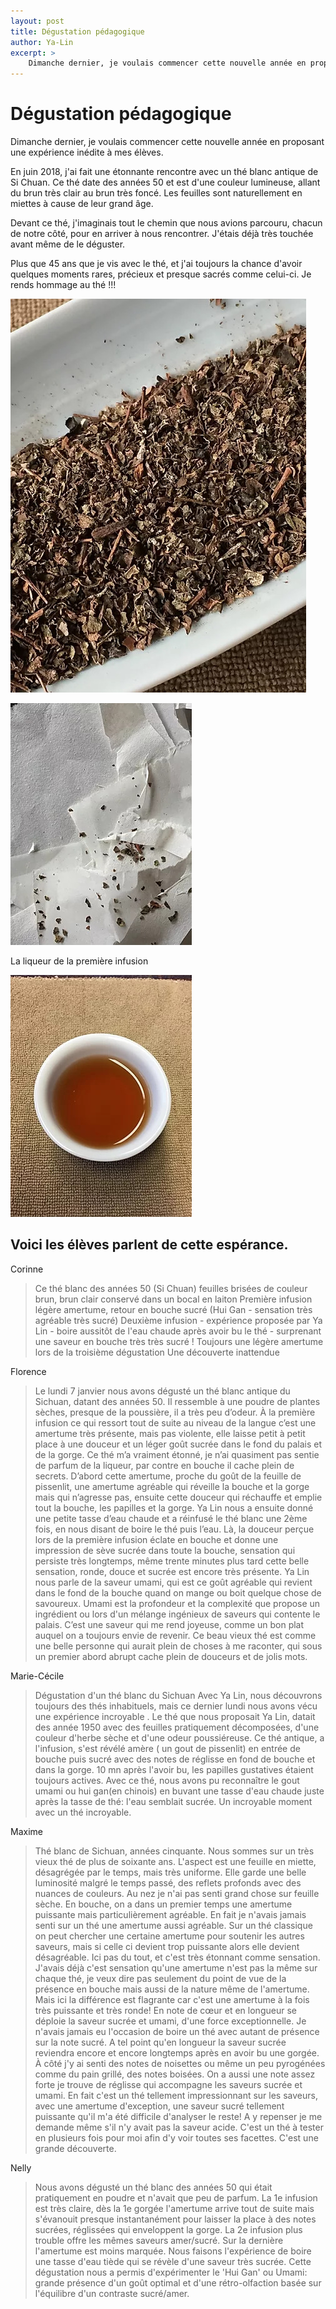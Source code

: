 ```yaml
---
layout: post
title: Dégustation pédagogique
author: Ya-Lin
excerpt: >
    Dimanche dernier, je voulais commencer cette nouvelle année en proposant une expérience inédite à mes élèves.
---
```


# Dégustation pédagogique

Dimanche dernier, je voulais commencer cette nouvelle année en proposant une expérience inédite à mes élèves.

En juin 2018, j'ai fait une étonnante rencontre avec un thé blanc antique de Si Chuan. Ce thé date des années 50 et est d'une couleur lumineuse, allant du brun très clair au brun très foncé. Les feuilles sont naturellement en miettes à cause de leur grand âge.

Devant ce thé, j'imaginais tout le chemin que nous avions parcouru, chacun de notre côté, pour en arriver à nous rencontrer. J'étais déjà très touchée avant même de le déguster.

Plus que 45 ans que je vis avec le thé, et j'ai toujours la chance d'avoir quelques moments rares, précieux et presque sacrés comme celui-ci. Je rends hommage au thé !!!

![Thé blanc du Sichuan](/images/2019-01-12-the-blanc-sichuan-1.jpg)

![Thé blanc du Sichuan](/images/2019-01-12-the-blanc-sichuan-2.jpg)

La liqueur de la première infusion

![Liqueur Thé blanc](/images/2019-01-12-the-blanc-sichuan-liqueur-3.jpg)

## Voici les élèves parlent de cette espérance.

Corinne
> Ce thé blanc des années 50 (Si Chuan) feuilles brisées de couleur brun, brun clair conservé dans un bocal en laiton
> Première infusion légère amertume, retour en bouche sucré (Hui Gan - sensation très agréable très sucré)
> Deuxième infusion - expérience proposée par Ya Lin - boire aussitôt de l'eau chaude après avoir bu le thé - surprenant une saveur en bouche très très sucré !
> Toujours une légère amertume lors de la troisième dégustation
> Une découverte inattendue

Florence
> Le lundi 7 janvier nous avons dégusté un thé blanc antique du Sichuan, datant des années 50. Il ressemble à une poudre de plantes sèches, presque de la poussière, il a très peu d’odeur. À la première infusion ce qui ressort tout de suite au niveau de la langue c’est une amertume très présente, mais pas violente, elle laisse petit à petit place à une douceur et un léger goût sucrée dans le fond du palais et de la gorge.
> Ce thé m’a vraiment étonné, je n’ai quasiment pas sentie de parfum de la liqueur, par contre en bouche il cache plein de secrets. D’abord cette amertume, proche du goût de la feuille de pissenlit, une amertume agréable qui réveille la bouche et la gorge mais qui n’agresse pas, ensuite cette douceur qui réchauffe et emplie tout la bouche, les papilles et la gorge.
> Ya Lin nous a ensuite donné une petite tasse d’eau chaude et a réinfusé le thé blanc une 2ème fois, en nous disant de boire le thé puis l’eau. Là, la douceur perçue lors de la première infusion éclate en bouche et donne une impression de sève sucrée dans toute la bouche, sensation qui persiste très longtemps, même trente minutes plus tard cette belle sensation, ronde, douce et sucrée est encore très présente.
> Ya Lin nous parle de la saveur umami, qui est ce goût agréable qui revient dans le fond de la bouche quand on mange ou boit quelque chose de savoureux. Umami est la profondeur et la complexité que propose un ingrédient ou lors d'un mélange ingénieux de saveurs qui contente le palais. C’est une saveur qui me rend joyeuse, comme un bon plat auquel on a toujours envie de revenir.
> Ce beau vieux thé est comme une belle personne qui aurait plein de choses à me raconter, qui sous un premier abord abrupt cache plein de douceurs et de jolis mots.

Marie-Cécile
> Dégustation d'un thé blanc du Sichuan
> Avec Ya Lin, nous découvrons toujours des thés inhabituels, mais ce dernier lundi nous avons vécu une expérience incroyable .
> Le thé que nous proposait Ya Lin, datait des année 1950 avec des feuilles pratiquement décomposées, d'une couleur d'herbe sèche et d'une odeur poussiéreuse. Ce thé antique, a l'infusion, s'est révélé amère ( un gout de pissenlit) en entrée de bouche puis sucré avec des notes de réglisse en fond de bouche et dans la gorge. 10 mn après l'avoir bu, les papilles gustatives étaient toujours actives.
> Avec ce thé, nous avons pu reconnaître le gout umami ou hui gan(en chinois) en buvant une tasse d'eau chaude juste après la tasse de thé: l'eau semblait sucrée.
> Un incroyable moment avec un thé incroyable.

Maxime
> Thé blanc de Sichuan, années cinquante.
> Nous sommes sur un très vieux thé de plus de soixante ans. L'aspect est une feuille en miette, désagrégée par le temps, mais très uniforme. Elle garde une belle luminosité malgré le temps passé, des reflets profonds avec des nuances de couleurs. 
> Au nez je n'ai pas senti grand chose sur feuille sèche.
> En bouche, on a dans un premier temps une amertume puissante mais particulièrement agréable. En fait je n'avais jamais senti sur un thé une amertume aussi agréable. Sur un thé classique on peut chercher une certaine amertume pour soutenir les autres saveurs, mais si celle ci devient trop puissante alors elle devient désagréable. Ici pas du tout, et c'est très étonnant comme sensation. J'avais déjà c'est sensation qu'une amertume n'est pas la même sur chaque thé, je veux dire pas seulement du point de vue de la présence en bouche mais aussi de la nature même de l'amertume. Mais ici la différence est flagrante car c'est une amertume à la fois très puissante et très ronde!
> En note de cœur et en longueur se déploie la saveur sucrée et umami, d'une force exceptionnelle. Je n'avais jamais eu l'occasion de boire un thé avec autant de présence sur la note sucré. A tel point qu'en longueur la saveur sucrée reviendra encore et encore longtemps après en avoir bu une gorgée.
> À côté j'y ai senti des notes de noisettes ou même un peu pyrogénées comme du pain grillé, des notes boisées. On a aussi une note assez forte je trouve de réglisse qui accompagne les saveurs sucrée et umami.
> En fait c'est un thé tellement impressionnant sur les saveurs, avec une amertume d'exception, une saveur sucré tellement puissante qu'il m'a été difficile d'analyser le reste! A y repenser je me demande même s'il n'y avait pas la saveur acide. C'est un thé à tester en plusieurs fois pour moi afin d'y voir toutes ses facettes. C'est une grande découverte.

Nelly
> Nous avons dégusté un thé blanc des années 50 qui était pratiquement en poudre et n'avait que peu de parfum.
> La 1e infusion est très claire, dès la 1e gorgée l'amertume arrive tout de suite mais s'évanouit presque instantanément pour laisser la place à des notes sucrées,  réglissées qui enveloppent la gorge.
> La 2e infusion plus trouble offre les mêmes saveurs amer/sucré. Sur la dernière l'amertume est moins marquée. Nous faisons l'expérience de boire une tasse d'eau tiède qui se révèle d'une saveur très sucrée.
> Cette dégustation nous a permis d'expérimenter le 'Hui Gan' ou Umami: grande présence d'un  goût optimal et d'une rétro-olfaction basée sur l'équilibre d'un contraste sucré/amer.
